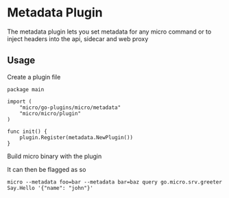 # Metadata Plugin

The metadata plugin lets you set metadata for any micro command or to inject headers into the api, sidecar and web proxy

## Usage

Create a plugin file

```
package main

import (
	"micro/go-plugins/micro/metadata"
	"micro/micro/plugin"
)

func init() {
	plugin.Register(metadata.NewPlugin())
}
```

Build micro binary with the plugin

It can then be flagged as so

```
micro --metadata foo=bar --metadata bar=baz query go.micro.srv.greeter Say.Hello '{"name": "john"}'
```

